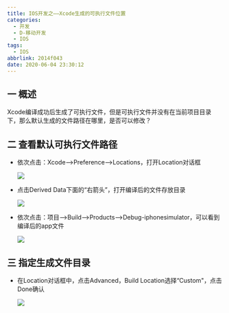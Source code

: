 ```yaml
---
title: IOS开发之——Xcode生成的可执行文件位置
categories:
  - 开发
  - D-移动开发
  - IOS
tags:
  - IOS
abbrlink: 2014f043
date: 2020-06-04 23:30:12
---
```

## 一 概述

Xcode编译成功后生成了可执行文件，但是可执行文件并没有在当前项目目录下，那么默认生成的文件路径在哪里，是否可以修改？   

<!--more-->

## 二 查看默认可执行文件路径

* 依次点击：Xcode——>Preference——>Locations，打开Location对话框

  ![][1]
  
* 点击Derived Data下面的“右箭头”，打开编译后的文件存放目录

  ![][2]

* 依次点击：项目——>Build——>Products——>Debug-iphonesimulator，可以看到编译后的app文件

  ![][3]

## 三 指定生成文件目录

* 在Location对话框中，点击Advanced，Build Location选择“Custom"，点击Done确认

  ![][4]



[1]:https://jsd.onmicrosoft.cn/gh/PGzxc/CDN/blog-ios/ios-xcode-locations-view.png
[2]:https://jsd.onmicrosoft.cn/gh/PGzxc/CDN/blog-ios/ios-xcode-locations-folder-deriveddata.png
[3]:https://jsd.onmicrosoft.cn/gh/PGzxc/CDN/blog-ios/ios-xcode-build-product-app.png
[4]:https://jsd.onmicrosoft.cn/gh/PGzxc/CDN/blog-ios/ios-xcode-build-custom.png

